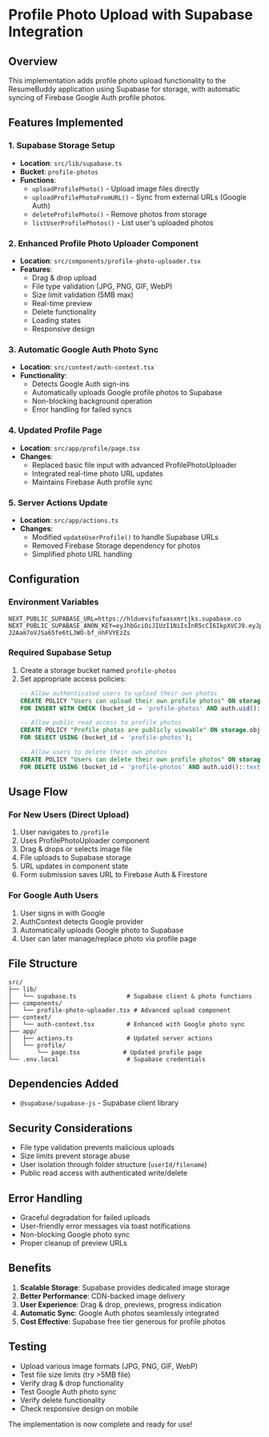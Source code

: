 # Profile Photo Upload with Supabase Integration

## Overview

This implementation adds profile photo upload functionality to the ResumeBuddy application using Supabase for storage, with automatic syncing of Firebase Google Auth profile photos.

## Features Implemented

### 1. Supabase Storage Setup
- **Location**: `src/lib/supabase.ts`
- **Bucket**: `profile-photos`
- **Functions**:
  - `uploadProfilePhoto()` - Upload image files directly
  - `uploadProfilePhotoFromURL()` - Sync from external URLs (Google Auth)
  - `deleteProfilePhoto()` - Remove photos from storage
  - `listUserProfilePhotos()` - List user's uploaded photos

### 2. Enhanced Profile Photo Uploader Component
- **Location**: `src/components/profile-photo-uploader.tsx`
- **Features**:
  - Drag & drop upload
  - File type validation (JPG, PNG, GIF, WebP)
  - Size limit validation (5MB max)
  - Real-time preview
  - Delete functionality
  - Loading states
  - Responsive design

### 3. Automatic Google Auth Photo Sync
- **Location**: `src/context/auth-context.tsx`
- **Functionality**:
  - Detects Google Auth sign-ins
  - Automatically uploads Google profile photos to Supabase
  - Non-blocking background operation
  - Error handling for failed syncs

### 4. Updated Profile Page
- **Location**: `src/app/profile/page.tsx`
- **Changes**:
  - Replaced basic file input with advanced ProfilePhotoUploader
  - Integrated real-time photo URL updates
  - Maintains Firebase Auth profile sync

### 5. Server Actions Update
- **Location**: `src/app/actions.ts`
- **Changes**:
  - Modified `updateUserProfile()` to handle Supabase URLs
  - Removed Firebase Storage dependency for photos
  - Simplified photo URL handling

## Configuration

### Environment Variables
```env
NEXT_PUBLIC_SUPABASE_URL=https://hlduevifufaasxmrtjks.supabase.co
NEXT_PUBLIC_SUPABASE_ANON_KEY=eyJhbGciOiJIUzI1NiIsInR5cCI6IkpXVCJ9.eyJpc3MiOiJzdXBhYmFzZSIsInJlZiI6ImhsZHVldmlmdWZhYXN4bXJ0amtzIiwicm9sZSI6ImFub24iLCJpYXQiOjE3NTg5MDg4MzEsImV4cCI6MjA3NDQ4NDgzMX0.6IrkqdNW-J2Aam7oVJSa65fe6tLJWO-bf_nhFVYEzZs
```

### Required Supabase Setup
1. Create a storage bucket named `profile-photos`
2. Set appropriate access policies:
   ```sql
   -- Allow authenticated users to upload their own photos
   CREATE POLICY "Users can upload their own profile photos" ON storage.objects
   FOR INSERT WITH CHECK (bucket_id = 'profile-photos' AND auth.uid()::text = (storage.foldername(name))[1]);
   
   -- Allow public read access to profile photos
   CREATE POLICY "Profile photos are publicly viewable" ON storage.objects
   FOR SELECT USING (bucket_id = 'profile-photos');
   
   -- Allow users to delete their own photos
   CREATE POLICY "Users can delete their own profile photos" ON storage.objects
   FOR DELETE USING (bucket_id = 'profile-photos' AND auth.uid()::text = (storage.foldername(name))[1]);
   ```

## Usage Flow

### For New Users (Direct Upload)
1. User navigates to `/profile`
2. Uses ProfilePhotoUploader component
3. Drag & drops or selects image file
4. File uploads to Supabase storage
5. URL updates in component state
6. Form submission saves URL to Firebase Auth & Firestore

### For Google Auth Users
1. User signs in with Google
2. AuthContext detects Google provider
3. Automatically uploads Google photo to Supabase
4. User can later manage/replace photo via profile page

## File Structure
```
src/
├── lib/
│   └── supabase.ts              # Supabase client & photo functions
├── components/
│   └── profile-photo-uploader.tsx # Advanced upload component
├── context/
│   └── auth-context.tsx         # Enhanced with Google photo sync
├── app/
│   ├── actions.ts               # Updated server actions
│   └── profile/
│       └── page.tsx            # Updated profile page
└── .env.local                   # Supabase credentials
```

## Dependencies Added
- `@supabase/supabase-js` - Supabase client library

## Security Considerations
- File type validation prevents malicious uploads
- Size limits prevent storage abuse
- User isolation through folder structure (`userId/filename`)
- Public read access with authenticated write/delete

## Error Handling
- Graceful degradation for failed uploads
- User-friendly error messages via toast notifications
- Non-blocking Google photo sync
- Proper cleanup of preview URLs

## Benefits
1. **Scalable Storage**: Supabase provides dedicated image storage
2. **Better Performance**: CDN-backed image delivery
3. **User Experience**: Drag & drop, previews, progress indication
4. **Automatic Sync**: Google Auth photos seamlessly integrated
5. **Cost Effective**: Supabase free tier generous for profile photos

## Testing
- Upload various image formats (JPG, PNG, GIF, WebP)
- Test file size limits (try >5MB file)
- Verify drag & drop functionality
- Test Google Auth photo sync
- Verify delete functionality
- Check responsive design on mobile

The implementation is now complete and ready for use!